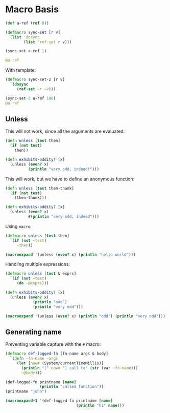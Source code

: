 # Macro Basis

```clojure
(def a-ref (ref 0))

(defmacro sync-set [r v]
  (list 'dosync
        (list 'ref-set r v)))

(sync-set a-ref 1)

@a-ref
```

With template:
```clojure
(defmacro sync-set-2 [r v]
  `(dosync
     (ref-set ~r ~v)))

(sync-set-2 a-ref 100)
@a-ref
```


## Unless

This will not work, since all the arguments are evaluated:
```clojure
(defn unless [test then]
  (if (not test)
    then))

(defn exhibits-oddity? [x]
  (unless (even? x)
          (println "very odd, indeed!")))
```

This will work, but we have to define an anonymous function:

```clojure
(defn unless [test then-thunk]
  (if (not test)
    (then-thunk)))

(defn exhibits-oddity? [x]
  (unless (even? x)
          #(println "very odd, indeed")))
```

Using `macro`:

```clojure
(defmacro unless [test then]
  `(if (not ~test)
     ~then))

(macroexpand '(unless (even? x) (println "hello world")))
```

Handling multiple expressions:

```clojure
(defmacro unless [test & exprs]
  `(if (not ~test)
     (do ~@exprs)))

(defn exhibits-oddity? [x]
  (unless (even? x)
            (println "odd")
            (println "very odd")))

(macroexpand '(unless (even? x) (println "odd") (println "very odd")))
```

## Generating name

Preventing variable capture with the `#` macro:

```clojure
(defmacro def-logged-fn [fn-name args & body]
  `(defn ~fn-name ~args
     (let [now# (System/currentTimeMillis)]
       (println "[" now# "] call to" (str (var ~fn-name)))
       ~@body)))

(def-logged-fn printname [name]
               (println "called function"))
(printname "john")

(macroexpand-1 '(def-logged-fn printname [name]
                               (println "hi" name)))
```

